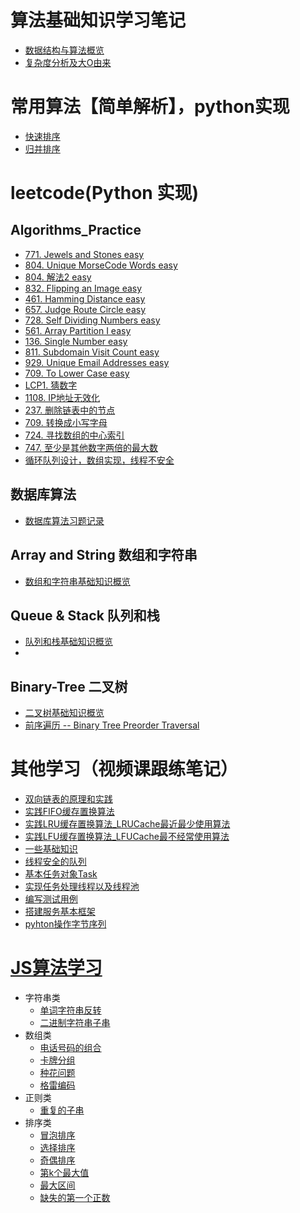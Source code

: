 # 算法基础知识学习笔记
- [数据结构与算法概览](./AlgorithmsBasicKnowledgeNote/数据结构与算法概览.md)
- [复杂度分析及大O由来]()

# 常用算法【简单解析】，python实现
- [快速排序](./常用算法简单解析python实现/quicksort.py)
- [归并排序](./常用算法简单解析python实现/mergesort.py)

# leetcode(Python 实现)
## Algorithms_Practice
- [771. Jewels and Stones  easy](./algorithms_practice/771.JewelsandStones.py)
- [804. Unique MorseCode Words  easy](./algorithms_practice/804.UniqueMorseCodeWords.py)
- [804. 解法2 easy](./algorithms_practice/804.solution2.py)
- [832. Flipping an Image easy](./algorithms_practice/832.FlippinganImage.py)
- [461. Hamming Distance easy](./algorithms_practice/461.HammingDistance.py)
- [657. Judge Route Circle easy](./algorithms_practice/657.JudgeRouteCircle.py)
- [728. Self Dividing Numbers easy](./algorithms_practice/728.SelfDividingNumbers.py)
- [561. Array Partition I easy](./algorithms_practice/561.ArrayPartitionIeasy.py)
- [136. Single Number easy](./algorithms_practice/136.SingleNumbereasy.py)
- [811. Subdomain Visit Count easy](./algorithms_practice/811.SubdomainVisitCount.py)
- [929. Unique Email Addresses easy](./algorithms_practice/929.UniqueEmailAddresses.py)
- [709. To Lower Case easy](./algorithms_practice/709.ToLowerCase.py)
- [LCP1. 猜数字](./algorithms_practice/LCP1.py)
- [1108. IP地址无效化](./algorithms_practice/1108.IP地址无效化.py)
- [237.  删除链表中的节点](./algorithms_practice/237.删除链表中的节点.py)
- [709.  转换成小写字母](./algorithms_practice/709.转换成小写字母.py)
- [724.  寻找数组的中心索引](./algorithms_practice/724.寻找数组的中心索引.py)
- [747. 至少是其他数字两倍的最大数](./algorithms_practice/747.至少是其他数字两倍的最大数.py)
- [循环队列设计，数组实现，线程不安全](./Queue_Stack/Queue_Stack_overview.md)

## 数据库算法
- [数据库算法习题记录](./数据库LeetCode算法题/数据库算法习题.md)

## Array and String  数组和字符串
- [数组和字符串基础知识概览](./Array_String/Array_String_overview.md)

## Queue & Stack  队列和栈
- [队列和栈基础知识概览](./Queue_Stack/Queue_Stack_overview.md)
- 

## Binary-Tree 二叉树
- [二叉树基础知识概览](./Binary_Tree/Binary_Tree_overview.md)
- [前序遍历 -- Binary Tree Preorder Traversal](./Binary_Tree/BinaryTreePreorderTraversal.py)

# 其他学习（视频课跟练笔记）
- [双向链表的原理和实践](./otherLearn/DoubleLinkList.py)
- [实践FIFO缓存置换算法](./otherLearn/实践FIFO缓存置换算法_Cache.py)
- [实践LRU缓存置换算法_LRUCache最近最少使用算法](./otherLearn/实践LRU缓存置换算法_LRUCache.py)
- [实践LFU缓存置换算法_LFUCache最不经常使用算法](./otherLearn/实践LFU缓存置换算法_LFUCache.py)
- [一些基础知识](./otherLearn/operateSystem/someBaseKnowledge.md)
- [线程安全的队列](./otherLearn/operateSystem/queue.py)
- [基本任务对象Task](./otherLearn/operateSystem/task.py)
- [实现任务处理线程以及线程池](./otherLearn/pool.py)
- [编写测试用例](./otherLearn/test.py)
- [搭建服务基本框架](./otherLearn/computer_network/server.py)
- [pyhton操作字节序列](./otherLearn/bytes_test.py)

# [JS算法学习](./JS算法学习/readme.md)
- 字符串类
    - [单词字符串反转](./JS算法学习/leetcode/code/string/stringReverse.js)
    - [二进制字符串子串](./JS算法学习/leetcode/code/string/subBinaryStr.js)
- 数组类
    - [电话号码的组合](./JS算法学习/leetcode/code/array/phoneNumber.js)
    - [卡牌分组](./JS算法学习/leetcode/code/array/cardGroup.js)
    - [种花问题](./JS算法学习/leetcode/code/array/flower.js)
    - [格雷编码](./JS算法学习/leetcode/code/array/grayCode.js)
- 正则类
    - [重复的子串](./JS算法学习/leetcode/code/RegExp/repeatSubStr.js)
- 排序类
    - [冒泡排序](./JS算法学习/leetcode/code/sort/bubble.js)
    - [选择排序](./JS算法学习/leetcode/code/sort/select.js)
    - [奇偶排序](./JS算法学习/leetcode/code/sort/odd_even.js)
    - [第k个最大值](./JS算法学习/leetcode/code/sort/max_k.js)
    - [最大区间](./JS算法学习/leetcode/code/sort/max_len.js)
    - [缺失的第一个正数](./JS算法学习/leetcode/code/sort/lack_first.js)